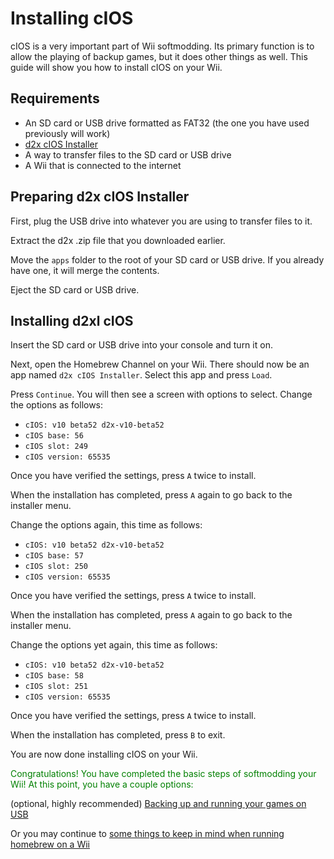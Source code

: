 # Installing cIOS
cIOS is a very important part of Wii softmodding. Its primary function is to allow the playing of backup games, but it does other things as well. This guide will show you how to install cIOS on your Wii.

## Requirements
- An SD card or USB drive formatted as FAT32 (the one you have used previously will work)
- [d2x cIOS Installer](https://sites.google.com/site/completesg/backup-launchers/installation/d2x-cIOS-Installer-Wii.zip?attredirects=0&d=1)
- A way to transfer files to the SD card or USB drive
- A Wii that is connected to the internet

## Preparing d2x cIOS Installer
First, plug the USB drive into whatever you are using to transfer files to it.

Extract the d2x .zip file that you downloaded earlier.

Move the ``apps`` folder to the root of your SD card or USB drive. If you already have one, it will merge the contents.

Eject the SD card or USB drive.

## Installing d2xl cIOS
Insert the SD card or USB drive into your console and turn it on.

Next, open the Homebrew Channel on your Wii. There should now be an app named ``d2x cIOS Installer``. Select this app and press ``Load``.

Press ``Continue``. You will then see a screen with options to select. Change the options as follows:

- ``cIOS: v10 beta52 d2x-v10-beta52``
- ``cIOS base: 56``
- ``cIOS slot: 249``
- ``cIOS version: 65535``

Once you have verified the settings, press ``A`` twice to install.

When the installation has completed, press ``A`` again to go back to the installer menu.

Change the options again, this time as follows:
- ``cIOS: v10 beta52 d2x-v10-beta52``
- ``cIOS base: 57``
- ``cIOS slot: 250``
- ``cIOS version: 65535``

Once you have verified the settings, press ``A`` twice to install.

When the installation has completed, press ``A`` again to go back to the installer menu.

Change the options yet again, this time as follows:
- ``cIOS: v10 beta52 d2x-v10-beta52``
- ``cIOS base: 58``
- ``cIOS slot: 251``
- ``cIOS version: 65535``

Once you have verified the settings, press ``A`` twice to install.

When the installation has completed, press ``B`` to exit.

You are now done installing cIOS on your Wii.


<span style="color:green">Congratulations! You have completed the basic steps of softmodding your Wii! At this point, you have a couple options:</span>

(optional, highly recommended) [Backing up and running your games on USB](/wiiusbselectionguide)

Or you may continue to [some things to keep in mind when running homebrew on a Wii](/wiitips)




